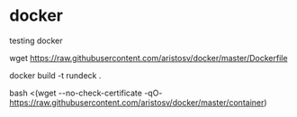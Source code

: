 # docker

testing docker

wget https://raw.githubusercontent.com/aristosv/docker/master/Dockerfile

docker build -t rundeck .

bash <(wget --no-check-certificate -qO- https://raw.githubusercontent.com/aristosv/docker/master/container)
